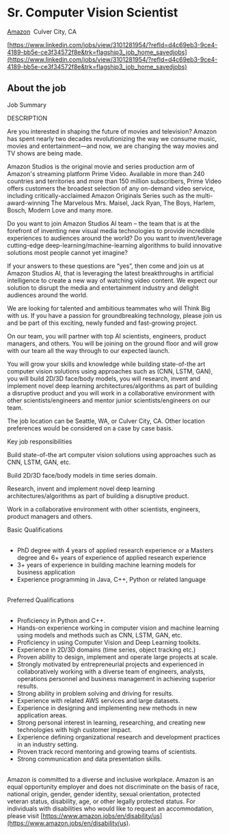 
# Sr. Computer Vision Scientist

[Amazon](https://www.linkedin.com/company/amazon/life/)  Culver City, CA

[https://www.linkedin.com/jobs/view/3101281954/?refId=d4c69eb3-9ce4-4189-bb5e-ce3f34572f8e&trk=flagship3_job_home_savedjobs](https://www.linkedin.com/jobs/view/3101281954/?refId=d4c69eb3-9ce4-4189-bb5e-ce3f34572f8e&trk=flagship3_job_home_savedjobs)

## About the job

Job Summary  
  
DESCRIPTION  
  
Are you interested in shaping the future of movies and television? Amazon has spent nearly two decades revolutionizing the way we consume music, movies and entertainment—and now, we are changing the way movies and TV shows are being made.  
  
Amazon Studios is the original movie and series production arm of Amazon's streaming platform Prime Video. Available in more than 240 countries and territories and more than 150 million subscribers, Prime Video offers customers the broadest selection of any on-demand video service, including critically-acclaimed Amazon Originals Series such as the multi-award-winning The Marvelous Mrs. Maisel, Jack Ryan, The Boys, Harlem, Bosch, Modern Love and many more.  
  
Do you want to join Amazon Studios AI team – the team that is at the forefront of inventing new visual media technologies to provide incredible experiences to audiences around the world? Do you want to invent/leverage cutting-edge deep-learning/machine-learning algorithms to build innovative solutions most people cannot yet imagine?  
  
If your answers to these questions are “yes”, then come and join us at Amazon Studios AI, that is leveraging the latest breakthroughs in artificial intelligence to create a new way of watching video content. We expect our solution to disrupt the media and entertainment industry and delight audiences around the world.  
  
We are looking for talented and ambitious teammates who will Think Big with us. If you have a passion for groundbreaking technology, please join us and be part of this exciting, newly funded and fast-growing project.  
  
On our team, you will partner with top AI scientists, engineers, product managers, and others. You will be joining on the ground floor and will grow with our team all the way through to our expected launch.  
  
You will grow your skills and knowledge while building state-of-the art computer vision solutions using approaches such as (CNN, LSTM, GAN), you will build 2D/3D face/body models, you will research, invent and implement novel deep learning architectures/algorithms as part of building a disruptive product and you will work in a collaborative environment with other scientists/engineers and mentor junior scientists/engineers on our team.  
  
The job location can be Seattle, WA, or Culver City, CA. Other location preferences would be considered on a case by case basis.  
  
Key job responsibilities  
  
Build state-of-the art computer vision solutions using approaches such as CNN, LSTM, GAN, etc.  
  
Build 2D/3D face/body models in time series domain.  
  
Research, invent and implement novel deep learning architectures/algorithms as part of building a disruptive product.  
  
Work in a collaborative environment with other scientists, engineers, product managers and others.  
  
  
Basic Qualifications  
 

- PhD degree with 4 years of applied research experience or a Masters degree and 6+ years of experience of applied research experience
- 3+ years of experience in building machine learning models for business application
- Experience programming in Java, C++, Python or related language  
     

Preferred Qualifications  
 

- Proficiency in Python and C++.
- Hands-on experience working in computer vision and machine learning using models and methods such as CNN, LSTM, GAN, etc.
- Proficiency in using Computer Vision and Deep Learning toolkits.
- Experience in 2D/3D domains (time series, object tracking etc.)
- Proven ability to design, implement and operate large projects at scale.
- Strongly motivated by entrepreneurial projects and experienced in collaboratively working with a diverse team of engineers, analysts, operations personnel and business management in achieving superior results.
- Strong ability in problem solving and driving for results.
- Experience with related AWS services and large datasets.
- Experience in designing and implementing new methods in new application areas.
- Strong personal interest in learning, researching, and creating new technologies with high customer impact.
- Experience defining organizational research and development practices in an industry setting.
- Proven track record mentoring and growing teams of scientists.
- Strong communication and data presentation skills.  
     

Amazon is committed to a diverse and inclusive workplace. Amazon is an equal opportunity employer and does not discriminate on the basis of race, national origin, gender, gender identity, sexual orientation, protected veteran status, disability, age, or other legally protected status. For individuals with disabilities who would like to request an accommodation, please visit [https://www.amazon.jobs/en/disability/us](https://www.amazon.jobs/en/disability/us).